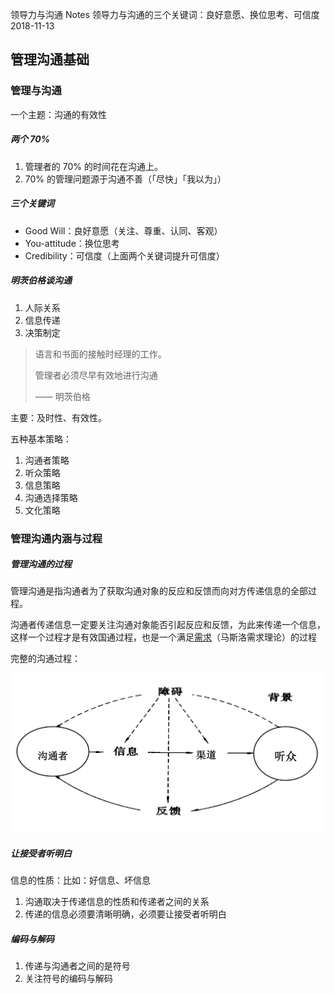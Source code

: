 领导力与沟通
Notes
领导力与沟通的三个关键词：良好意愿、换位思考、可信度
2018-11-13

## 管理沟通基础

### 管理与沟通

一个主题：沟通的有效性

##### 两个 70%

1. 管理者的 70% 的时间花在沟通上。
2. 70% 的管理问题源于沟通不善（「尽快」「我以为」）

##### 三个关键词

- Good Will：良好意愿（关注、尊重、认同、客观）
- You-attitude：换位思考
- Credibility：可信度（上面两个关键词提升可信度）

##### 明茨伯格谈沟通

1. 人际关系
2. 信息传递
3. 决策制定

> 语言和书面的接触时经理的工作。
>
> 管理者必须尽早有效地进行沟通
>
> —— 明茨伯格

主要：及时性、有效性。

五种基本策略：

1. 沟通者策略
2. 听众策略
3. 信息策略
4. 沟通选择策略
5. 文化策略

### 管理沟通内涵与过程

##### 管理沟通的过程

管理沟通是指沟通者为了获取沟通对象的反应和反馈而向对方传递信息的全部过程。

沟通者传递信息一定要关注沟通对象能否引起反应和反馈，为此来传递一个信息，这样一个过程才是有效国通过程，也是一个满足<u>需求</u>（马斯洛需求理论）的过程

完整的沟通过程：

![1542090822961](../img/1542090822961.png)

##### 让接受者听明白

信息的性质：比如：好信息、坏信息

1. 沟通取决于传递信息的性质和传递者之间的关系
2. 传递的信息必须要清晰明确，必须要让接受者听明白

##### 编码与解码

1. 传递与沟通者之间的是符号
2. 关注符号的编码与解码